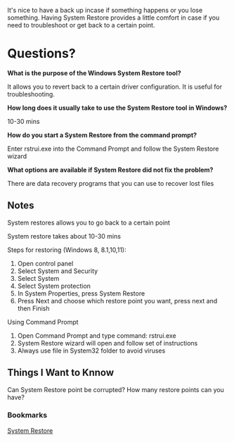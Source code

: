 It's nice to have a back up incase if something happens or you lose something. Having System Restore provides a little comfort in case if you need to troubleshoot  or get back to a certain point.

# **Questions?**

**What is the purpose of the Windows System Restore tool?**

It allows you to revert back to a certain driver configuration. It is useful for troubleshooting.

**How long does it usually take to use the System Restore tool in Windows?**

10-30 mins

**How do you start a System Restore from the command prompt?**

Enter rstrui.exe into the Command Prompt and follow the System Restore wizard


**What options are available if System Restore did not fix the problem?**

There are data recovery programs that you can use to recover lost files

## Notes

System restores allows you to go back to a certain point

System restore takes about 10-30 mins

Steps for restoring (Windows 8, 8.1,10,11):
1.  Open control panel
2.  Select System and Security
3.  Select System
4.  Select System protection
5.  In System Properties, press System Restore
6.  Press Next and choose which restore point you want, press next and then Finish

Using Command Prompt
1. Open Command Prompt and type command: rstrui.exe
2. System Restore wizard will open and follow set of instructions
3. Always use file in System32 folder to avoid viruses

## Things I Want to Knnow

Can System Restore point be corrupted?
How many restore points can you have?

### Bookmarks
[System Restore](https://www.lifewire.com/how-to-use-system-restore-in-windows-2626131#toc-more-about-system-restore--restore-points)

